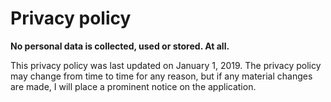 # Privacy policy

**No personal data is collected, used or stored. At all.**

This privacy policy was last updated on January 1, 2019. The privacy policy may change from time to time for any reason, but if any material changes are made, I will place a prominent notice on the application.
